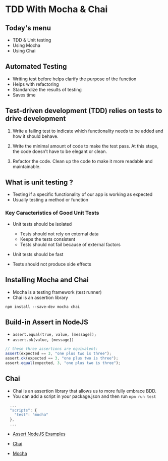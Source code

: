 # TDD With Mocha & Chai

## Today's menu

- TDD & Unit testing
- Using Mocha
- Using Chai

## Automated Testing

- Writing test before helps clarify the purpose of the function
- Helps with refactoring
- Standardize the results of testing
- Saves time

## Test-driven development (TDD) relies on tests to drive development

1. Write a failing test to indicate which functionality needs to be added and how it should behave.

2. Write the minimal amount of code to make the test pass. At this stage, the code doesn’t have to be elegant or clean.

3. Refactor the code. Clean up the code to make it more readable and maintainable.

## What is unit testing ?

- Testing if a specific functionality of our app is working as expected
- Usually testing a method or function

### Key Caracteristics of Good Unit Tests

- Unit tests should be isolated

  - Tests should not rely on external data
  - Keeps the tests consistent
  - Tests should not fail because of external factors

- Unit tests should be fast

- Tests should not produce side effects

## Installing Mocha and Chai

- Mocha is a testing framework (test runner)
- Chai is an assertion library

`npm install --save-dev mocha chai`

## Build-in Assert in NodeJS

- `assert.equal(true, value, [message]);`
- `assert.ok(value, [message])`

```js
// these three assertions are equivalent:
assert(expected == 3, "one plus two is three");
assert.ok(expected == 3, "one plus two is three");
assert.equal(expected, 3, "one plus two is three");
```

## Chai

- Chai is an assertion library that allows us to more fully embrace BDD.
- You can add a script in your package.json and then run `npm run test`

```js
  ...
  "scripts": {
    "test": "mocha"
  },
  ...
```

- [Assert NodeJS Examples](https://nelsonic.gitbooks.io/node-js-by-example/content/core/assert/README.html)

- [Chai](https://www.chaijs.com/api/assert/)

- [Mocha](https://mochajs.org/#getting-started)